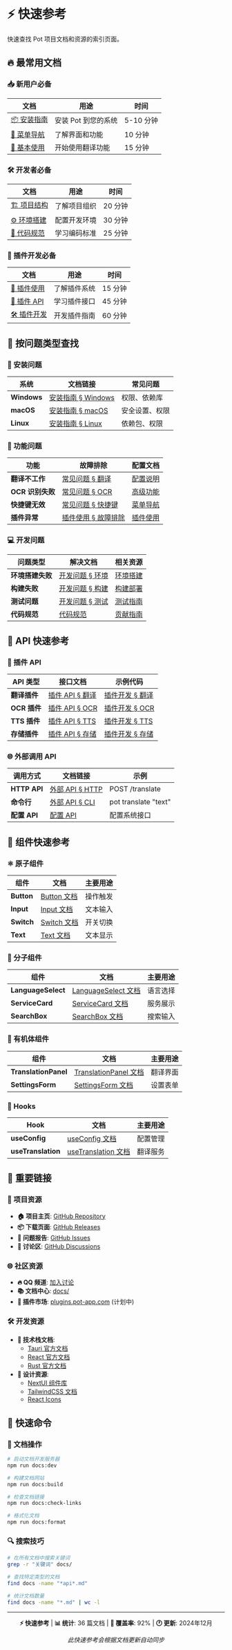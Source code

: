# ⚡ 快速参考

快速查找 Pot 项目文档和资源的索引页面。

## 🔥 最常用文档

### 📥 新用户必备

| 文档                                          | 用途                | 时间      |
| --------------------------------------------- | ------------------- | --------- |
| [📦 安装指南](user-guides/installation.md)    | 安装 Pot 到您的系统 | 5-10 分钟 |
| [🧭 菜单导航](user-guides/menu-navigation.md) | 了解界面和功能      | 10 分钟   |
| [🚀 基本使用](user-guides/basic-usage.md)     | 开始使用翻译功能    | 15 分钟   |

### 🛠️ 开发者必备

| 文档                                            | 用途         | 时间    |
| ----------------------------------------------- | ------------ | ------- |
| [🏗️ 项目结构](development/project-structure.md) | 了解项目组织 | 20 分钟 |
| [⚙️ 环境搭建](development/development-setup.md) | 配置开发环境 | 30 分钟 |
| [📝 代码规范](development/coding-standards.md)  | 学习编码标准 | 25 分钟 |

### 🔌 插件开发必备

| 文档                                  | 用途         | 时间    |
| ------------------------------------- | ------------ | ------- |
| [🔌 插件使用](user-guides/plugins.md) | 了解插件系统 | 15 分钟 |
| [📖 插件 API](api/plugin-api.md)      | 学习插件接口 | 45 分钟 |
| [🛠️ 插件开发](development/plugins.md) | 开发插件指南 | 60 分钟 |

## 🎯 按问题类型查找

### 🚫 安装问题

| 系统        | 文档链接                                                       | 常见问题       |
| ----------- | -------------------------------------------------------------- | -------------- |
| **Windows** | [安装指南 § Windows](user-guides/installation.md#windows-安装) | 权限、依赖库   |
| **macOS**   | [安装指南 § macOS](user-guides/installation.md#macos-安装)     | 安全设置、权限 |
| **Linux**   | [安装指南 § Linux](user-guides/installation.md#linux-安装)     | 依赖包、权限   |

### 🔧 功能问题

| 功能             | 故障排除                                                         | 配置文档                                     |
| ---------------- | ---------------------------------------------------------------- | -------------------------------------------- |
| **翻译不工作**   | [常见问题 § 翻译](user-guides/troubleshooting.md#-翻译问题)      | [配置说明](user-guides/configuration.md)     |
| **OCR 识别失败** | [常见问题 § OCR](user-guides/troubleshooting.md#-ocr-问题)       | [高级功能](user-guides/advanced-features.md) |
| **快捷键无效**   | [常见问题 § 快捷键](user-guides/troubleshooting.md#️-快捷键问题) | [菜单导航](user-guides/menu-navigation.md)   |
| **插件异常**     | [插件使用 § 故障排除](user-guides/plugins.md#-插件故障排除)      | [插件使用](user-guides/plugins.md)           |

### 💻 开发问题

| 问题类型         | 解决文档                                                         | 相关资源                                     |
| ---------------- | ---------------------------------------------------------------- | -------------------------------------------- |
| **环境搭建失败** | [开发问题 § 环境](development/troubleshooting.md#️-环境搭建问题) | [环境搭建](development/development-setup.md) |
| **构建失败**     | [开发问题 § 构建](development/troubleshooting.md#-构建问题)      | [构建部署](development/build-and-deploy.md)  |
| **测试问题**     | [开发问题 § 测试](development/troubleshooting.md#-调试问题)      | [测试指南](development/testing.md)           |
| **代码规范**     | [代码规范](development/coding-standards.md)                      | [贡献指南](development/contributing.md)      |

## 📖 API 快速参考

### 🔌 插件 API

| API 类型     | 接口文档                                           | 示例代码                                                 |
| ------------ | -------------------------------------------------- | -------------------------------------------------------- |
| **翻译插件** | [插件 API § 翻译](api/plugin-api.md#-翻译插件-api) | [插件开发 § 翻译](development/plugins.md#1-翻译插件开发) |
| **OCR 插件** | [插件 API § OCR](api/plugin-api.md#-ocr-插件-api)  | [插件开发 § OCR](development/plugins.md#2-ocr-插件开发)  |
| **TTS 插件** | [插件 API § TTS](api/plugin-api.md#-tts-插件-api)  | [插件开发 § TTS](development/plugins.md#3-tts-插件开发)  |
| **存储插件** | [插件 API § 存储](api/plugin-api.md#-存储插件-api) | [插件开发 § 存储](development/plugins.md#4-存储插件开发) |

### 🌐 外部调用 API

| 调用方式     | 文档链接                                          | 示例                 |
| ------------ | ------------------------------------------------- | -------------------- |
| **HTTP API** | [外部 API § HTTP](api/external-api.md#-http-api)  | POST /translate      |
| **命令行**   | [外部 API § CLI](api/external-api.md#-命令行接口) | pot translate "text" |
| **配置 API** | [配置 API](api/config-api.md)                     | 配置系统接口         |

## 🎨 组件快速参考

### ⚛️ 原子组件

| 组件       | 文档                                      | 主要用途 |
| ---------- | ----------------------------------------- | -------- |
| **Button** | [Button 文档](components/atoms/Button.md) | 操作触发 |
| **Input**  | [Input 文档](components/atoms/Input.md)   | 文本输入 |
| **Switch** | [Switch 文档](components/atoms/Switch.md) | 开关切换 |
| **Text**   | [Text 文档](components/atoms/Text.md)     | 文本显示 |

### 🧬 分子组件

| 组件               | 文档                                                          | 主要用途 |
| ------------------ | ------------------------------------------------------------- | -------- |
| **LanguageSelect** | [LanguageSelect 文档](components/molecules/LanguageSelect.md) | 语言选择 |
| **ServiceCard**    | [ServiceCard 文档](components/molecules/ServiceCard.md)       | 服务展示 |
| **SearchBox**      | [SearchBox 文档](components/molecules/SearchBox.md)           | 搜索输入 |

### 🦠 有机体组件

| 组件                 | 文档                                                              | 主要用途 |
| -------------------- | ----------------------------------------------------------------- | -------- |
| **TranslationPanel** | [TranslationPanel 文档](components/organisms/TranslationPanel.md) | 翻译界面 |
| **SettingsForm**     | [SettingsForm 文档](components/organisms/SettingsForm.md)         | 设置表单 |

### 🎣 Hooks

| Hook               | 文档                                                      | 主要用途 |
| ------------------ | --------------------------------------------------------- | -------- |
| **useConfig**      | [useConfig 文档](components/hooks/useConfig.md)           | 配置管理 |
| **useTranslation** | [useTranslation 文档](components/hooks/useTranslation.md) | 翻译服务 |

## 🔗 重要链接

### 📱 项目资源

-   **🏠 项目主页**: [GitHub Repository](https://github.com/pot-app/pot-desktop)
-   **📦 下载页面**: [GitHub Releases](https://github.com/pot-app/pot-desktop/releases)
-   **🐛 问题报告**: [GitHub Issues](https://github.com/pot-app/pot-desktop/issues)
-   **💬 讨论区**: [GitHub Discussions](https://github.com/pot-app/pot-desktop/discussions)

### 🌐 社区资源

-   **🔥 QQ 频道**: [加入讨论](https://pd.qq.com/s/akns94e1r)
-   **📚 文档中心**: [docs/](INDEX.md)
-   **🔌 插件市场**: [plugins.pot-app.com](https://plugins.pot-app.com) (计划中)

### 🛠️ 开发资源

-   **📖 技术栈文档**:
    -   [Tauri 官方文档](https://tauri.app/)
    -   [React 官方文档](https://react.dev/)
    -   [Rust 官方文档](https://doc.rust-lang.org/)
-   **🎨 设计资源**:
    -   [NextUI 组件库](https://nextui.org/)
    -   [TailwindCSS 文档](https://tailwindcss.com/)
    -   [React Icons](https://react-icons.github.io/react-icons/)

## 🎯 快速命令

### 📝 文档操作

```bash
# 启动文档开发服务器
npm run docs:dev

# 构建文档网站
npm run docs:build

# 检查文档链接
npm run docs:check-links

# 格式化文档
npm run docs:format
```

### 🔍 搜索技巧

```bash
# 在所有文档中搜索关键词
grep -r "关键词" docs/

# 查找特定类型的文档
find docs -name "*api*.md"

# 统计文档数量
find docs -name "*.md" | wc -l
```

---

<div align="center">

**⚡ 快速参考** | **📊 统计**: 36 篇文档 | **🎯 覆盖率**: 92% | **🕐 更新**: 2024年12月

_此快速参考会根据文档更新自动同步_

</div>
